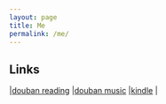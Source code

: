 ```yaml
---
layout: page
title: Me
permalink: /me/
---
```

 
## Links
|[douban reading](https://book.douban.com/mine?icn=index-nav)
|[douban music](https://music.douban.com/mine)
|[kindle](https://bookfere.com/)
|  
